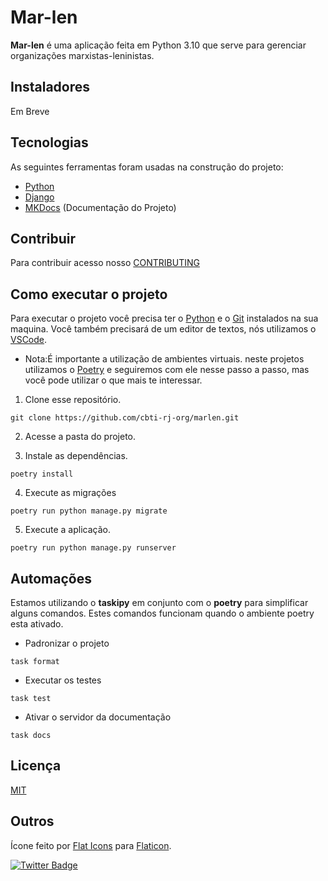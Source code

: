 Mar-len
==========

**Mar-len**  é uma aplicação feita em Python 3.10 que serve para gerenciar organizações marxistas-leninistas.

## Instaladores

Em Breve

## Tecnologias

As seguintes ferramentas foram usadas na construção do projeto:

- [Python](https://www.python.org)
- [Django](https://www.djangoproject.com)
- [MKDocs](https://www.mkdocs.org)  (Documentação do Projeto)

## Contribuir

Para contribuir acesso nosso [CONTRIBUTING](https://github.com/cbti-rj-org/marlen/blob/master/CONTRIBUTING.md)


## Como executar o projeto

Para executar o projeto você precisa ter o [Python](https://www.python.org) e o [Git](https://git-scm.com) instalados na sua maquina. Você também precisará de um editor de textos, nós utilizamos o [VSCode](https://code.visualstudio.com).

- Nota:É importante a utilização de ambientes virtuais. neste projetos utilizamos o [Poetry](https://python-poetry.org) e seguiremos com ele nesse passo a passo, mas você pode utilizar o que mais te interessar.

1. Clone esse repositório.

```
git clone https://github.com/cbti-rj-org/marlen.git
```

2. Acesse a pasta do projeto.

3. Instale as dependências.

```
poetry install
```

4. Execute as migrações

```
poetry run python manage.py migrate
```

5. Execute a aplicação.

```
poetry run python manage.py runserver
```

## Automações
Estamos utilizando o **taskipy** em conjunto com o **poetry** para simplificar alguns comandos. Estes comandos funcionam quando o ambiente poetry esta ativado.

* Padronizar o projeto

```
task format
```

* Executar os testes

```
task test
```

* Ativar o servidor da documentação

```
task docs
```

## Licença

[MIT](https://github.com/cbti-rj-org/marlen/blob/master/LICENSE.md)

## Outros

Ícone feito por [Flat Icons](https://www.flaticon.com/br/autores/flat-icons) para [Flaticon](https://www.flaticon.com/br/).

[![Twitter Badge](https://img.shields.io/badge/-Twitter-1ca0f1?style=flat-square&labelColor=1ca0f1&logo=twitter&logoColor=white&link=https://twitter.com/uc_cbti_rj)](https://twitter.com/uc_cbti_rj)
